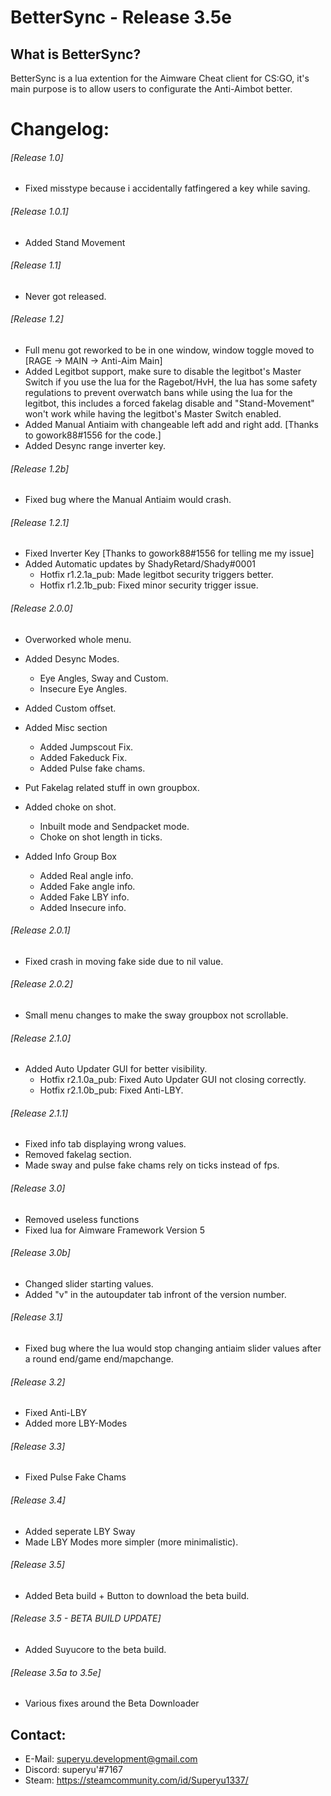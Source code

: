 # BetterSync - Release 3.5e

## What is BetterSync?
BetterSync is a lua extention for the Aimware Cheat client for CS:GO, it's main purpose is to allow users to configurate the Anti-Aimbot
better.

# Changelog:

###### [Release 1.0]
* Fixed misstype because i accidentally fatfingered a key while saving.
  
###### [Release 1.0.1]
* Added Stand Movement

###### [Release 1.1]
* Never got released.
  
###### [Release 1.2]
* Full menu got reworked to be in one window, window toggle moved to [RAGE -> MAIN -> Anti-Aim Main]
* Added Legitbot support, make sure to disable the legitbot's Master Switch if you use the lua for the Ragebot/HvH,
   the lua has some safety regulations to prevent overwatch bans while using the lua for the legitbot, this includes a forced fakelag
   disable and "Stand-Movement" won't work while having the legitbot's Master Switch enabled.
* Added Manual Antiaim with changeable left add and right add. [Thanks to gowork88#1556 for the code.]
* Added Desync range inverter key.

###### [Release 1.2b]
* Fixed bug where the Manual Antiaim would crash.

###### [Release 1.2.1]
* Fixed Inverter Key [Thanks to gowork88#1556 for telling me my issue]
* Added Automatic updates by ShadyRetard/Shady#0001
  * Hotfix r1.2.1a_pub: Made legitbot security triggers better.
  * Hotfix r1.2.1b_pub: Fixed minor security trigger issue.
  
###### [Release 2.0.0]
* Overworked whole menu.

* Added Desync Modes.
  * Eye Angles, Sway and Custom.
  * Insecure Eye Angles.
* Added Custom offset.

* Added Misc section
  * Added Jumpscout Fix.
  * Added Fakeduck Fix.
  * Added Pulse fake chams.
  
* Put Fakelag related stuff in own groupbox.
* Added choke on shot.
  * Inbuilt mode and Sendpacket mode.
  * Choke on shot length in ticks.
  
* Added Info Group Box
  * Added Real angle info.
  * Added Fake angle info.
  * Added Fake LBY info.
  * Added Insecure info.
  
###### [Release 2.0.1]
 * Fixed crash in moving fake side due to nil value.

###### [Release 2.0.2]
* Small menu changes to make the sway groupbox not scrollable.

###### [Release 2.1.0]
* Added Auto Updater GUI for better visibility.
  * Hotfix r2.1.0a_pub: Fixed Auto Updater GUI not closing correctly.
  * Hotfix r2.1.0b_pub: Fixed Anti-LBY.
 
###### [Release 2.1.1]
* Fixed info tab displaying wrong values.
* Removed fakelag section.
* Made sway and pulse fake chams rely on ticks instead of fps.

###### [Release 3.0]
* Removed useless functions
* Fixed lua for Aimware Framework Version 5

###### [Release 3.0b]
* Changed slider starting values.
* Added "v" in the autoupdater tab infront of the version number.

###### [Release 3.1]
* Fixed bug where the lua would stop changing antiaim slider values after a round end/game end/mapchange.

###### [Release 3.2]
* Fixed Anti-LBY
* Added more LBY-Modes

###### [Release 3.3]
* Fixed Pulse Fake Chams

###### [Release 3.4]
* Added seperate LBY Sway
* Made LBY Modes more simpler (more minimalistic).

###### [Release 3.5]
* Added Beta build + Button to download the beta build.

###### [Release 3.5 - BETA BUILD UPDATE]
* Added Suyucore to the beta build.

###### [Release 3.5a to 3.5e]
* Various fixes around the Beta Downloader

## Contact:
* E-Mail: superyu.development@gmail.com
* Discord: superyu'#7167
* Steam: https://steamcommunity.com/id/Superyu1337/
